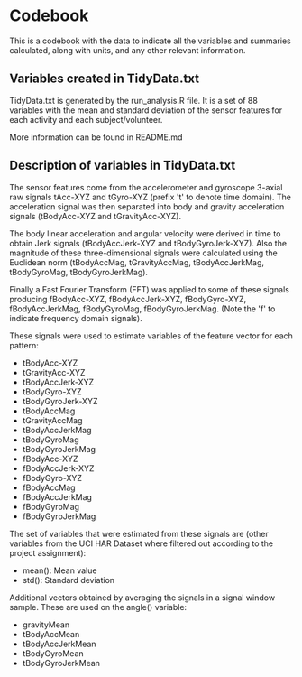 Codebook
========

This is a codebook with the data to indicate all the variables and summaries calculated, along with units, and any other relevant information.

Variables created in TidyData.txt
---------------------------------

TidyData.txt is generated by the run_analysis.R file. It is a set of 88 variables with the mean and standard deviation of the sensor features for each activity and each subject/volunteer.

More information can be found in README.md

Description of variables in TidyData.txt
----------------------------------------

The sensor features come from the accelerometer and gyroscope 3-axial raw signals tAcc-XYZ and tGyro-XYZ (prefix 't' to denote time domain). The acceleration signal was then separated into body and gravity acceleration signals (tBodyAcc-XYZ and tGravityAcc-XYZ). 

The body linear acceleration and angular velocity were derived in time to obtain Jerk signals (tBodyAccJerk-XYZ and tBodyGyroJerk-XYZ). Also the magnitude of these three-dimensional signals were calculated using the Euclidean norm (tBodyAccMag, tGravityAccMag, tBodyAccJerkMag, tBodyGyroMag, tBodyGyroJerkMag). 

Finally a Fast Fourier Transform (FFT) was applied to some of these signals producing fBodyAcc-XYZ, fBodyAccJerk-XYZ, fBodyGyro-XYZ, fBodyAccJerkMag, fBodyGyroMag, fBodyGyroJerkMag. (Note the 'f' to indicate frequency domain signals). 

These signals were used to estimate variables of the feature vector for each pattern:

* tBodyAcc-XYZ
* tGravityAcc-XYZ
* tBodyAccJerk-XYZ
* tBodyGyro-XYZ
* tBodyGyroJerk-XYZ
* tBodyAccMag
* tGravityAccMag
* tBodyAccJerkMag
* tBodyGyroMag
* tBodyGyroJerkMag
* fBodyAcc-XYZ
* fBodyAccJerk-XYZ
* fBodyGyro-XYZ
* fBodyAccMag
* fBodyAccJerkMag
* fBodyGyroMag
* fBodyGyroJerkMag

The set of variables that were estimated from these signals are (other variables from the UCI HAR Dataset where filtered out according to the project assignment): 

* mean(): Mean value
* std(): Standard deviation

Additional vectors obtained by averaging the signals in a signal window sample. These are used on the angle() variable:

* gravityMean
* tBodyAccMean
* tBodyAccJerkMean
* tBodyGyroMean
* tBodyGyroJerkMean

